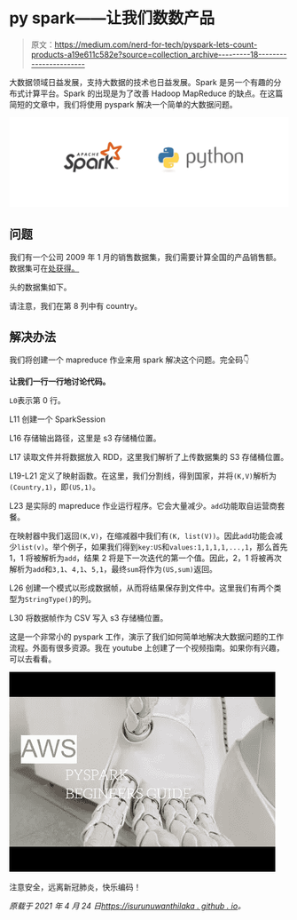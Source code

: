 # py spark——让我们数数产品

> 原文：<https://medium.com/nerd-for-tech/pyspark-lets-count-products-a19e611c582e?source=collection_archive---------18----------------------->

大数据领域日益发展，支持大数据的技术也日益发展。Spark 是另一个有趣的分布式计算平台。Spark 的出现是为了改善 Hadoop MapReduce 的缺点。在这篇简短的文章中，我们将使用 pyspark 解决一个简单的大数据问题。

![](img/e8fc9220baad03c6ec5b48277003b35a.png)

## 问题

我们有一个公司 2009 年 1 月的销售数据集，我们需要计算全国的产品销售额。数据集可在[处获得。](https://github.com/isurunuwanthilaka/pyspark-product-count/blob/main/SalesJan2009.csv)

头的数据集如下。

请注意，我们在第 8 列中有 country。

## 解决办法

我们将创建一个 mapreduce 作业来用 spark 解决这个问题。完全码👇

**让我们一行一行地讨论代码。**

`L0`表示第 0 行。

L11 创建一个 SparkSession

L16 存储输出路径，这里是 s3 存储桶位置。

L17 读取文件并将数据放入 RDD，这里我们解析了上传数据集的 S3 存储桶位置。

L19-L21 定义了映射函数。在这里，我们分割线，得到国家，并将`(K,V)`解析为`(Country,1)`，即`(US,1)`。

L23 是实际的 mapreduce 作业运行程序。它会大量减少。`add`功能取自运营商套餐。

在映射器中我们返回`(K,V)`，在缩减器中我们有`(K, list(V))`。因此`add`功能会减少`list(v)`。举个例子，如果我们得到`key:US`和`values:1,1,1,1,...,1`，那么首先 1，1 将被解析为`add`，结果 2 将是下一次迭代的第一个值。因此，2，1 将被再次解析为`add`和`3,1`、`4,1`、`5,1`，最终`sum`将作为`(US,sum)`返回。

L26 创建一个模式以形成数据帧，从而将结果保存到文件中。这里我们有两个类型为`StringType()`的列。

L30 将数据帧作为 CSV 写入 s3 存储桶位置。

这是一个非常小的 pyspark 工作，演示了我们如何简单地解决大数据问题的工作流程。外面有很多资源。我在 youtube 上创建了一个视频指南。如果你有兴趣，可以去看看。

![](img/90f66d3c696d24012ae033cf97511d1e.png)

注意安全，远离新冠肺炎，快乐编码！

*原载于 2021 年 4 月 24 日*[*https://isurunuwanthilaka . github . io*](https://isurunuwanthilaka.github.io/software-engineering/2021/04/24/spark-product-count.html)*。*